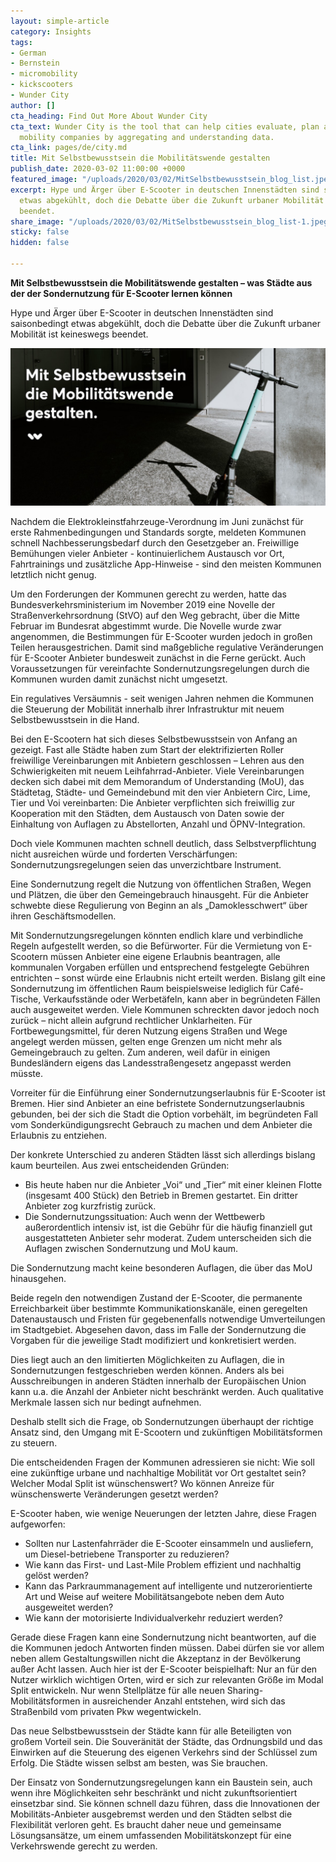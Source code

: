 ```yaml
---
layout: simple-article
category: Insights
tags:
- German
- Bernstein
- micromobility
- kickscooters
- Wunder City
author: []
cta_heading: Find Out More About Wunder City
cta_text: Wunder City is the tool that can help cities evaluate, plan and regulate
  mobility companies by aggregating and understanding data.
cta_link: pages/de/city.md
title: Mit Selbstbewusstsein die Mobilitätswende gestalten
publish_date: 2020-03-02 11:00:00 +0000
featured_image: "/uploads/2020/03/02/MitSelbstbewusstsein_blog_list.jpeg"
excerpt: Hype und Ärger über E-Scooter in deutschen Innenstädten sind saisonbedingt
  etwas abgekühlt, doch die Debatte über die Zukunft urbaner Mobilität ist keineswegs
  beendet.
share_image: "/uploads/2020/03/02/MitSelbstbewusstsein_blog_list-1.jpeg"
sticky: false
hidden: false

---
```

**Mit Selbstbewusstsein die Mobilitätswende gestalten – was Städte aus der der Sondernutzung für E-Scooter lernen können**

Hype und Ärger über E-Scooter in deutschen Innenstädten sind saisonbedingt etwas abgekühlt, doch die Debatte über die Zukunft urbaner Mobilität ist keineswegs beendet.

![An image of a parked kickscooter in front of a concrete background with a text box and a Wunder Mobility logo on the side.](/uploads/2020/03/02/MitSelbstbewusstsein_blog_body.jpg "scooter image")

Nachdem die Elektrokleinstfahrzeuge-Verordnung im Juni zunächst für erste Rahmenbedingungen und Standards sorgte, meldeten Kommunen schnell Nachbesserungsbedarf durch den Gesetzgeber an. Freiwillige Bemühungen vieler Anbieter - kontinuierlichem Austausch vor Ort, Fahrtrainings und zusätzliche App-Hinweise - sind den meisten Kommunen letztlich nicht genug.

Um den Forderungen der Kommunen gerecht zu werden, hatte das Bundesverkehrsministerium im November 2019 eine Novelle der Straßenverkehrsordnung (StVO) auf den Weg gebracht, über die Mitte Februar im Bundesrat abgestimmt wurde. Die Novelle wurde zwar angenommen, die Bestimmungen für E-Scooter wurden jedoch in großen Teilen herausgestrichen. Damit sind maßgebliche regulative Veränderungen für E-Scooter Anbieter bundesweit zunächst in die Ferne gerückt. Auch Voraussetzungen für vereinfachte Sondernutzungsregelungen durch die Kommunen wurden damit zunächst nicht umgesetzt.

Ein regulatives Versäumnis - seit wenigen Jahren nehmen die Kommunen die Steuerung der Mobilität innerhalb ihrer Infrastruktur mit neuem Selbstbewusstsein in die Hand.

Bei den E-Scootern hat sich dieses Selbstbewusstsein von Anfang an gezeigt. Fast alle Städte haben zum Start der elektrifizierten Roller freiwillige Vereinbarungen mit Anbietern geschlossen – Lehren aus den Schwierigkeiten mit neuem Leihfahrrad-Anbieter. Viele Vereinbarungen decken sich dabei mit dem Memorandum of Understanding (MoU), das Städtetag, Städte- und Gemeindebund mit den vier Anbietern Circ, Lime, Tier und Voi vereinbarten: Die Anbieter verpflichten sich freiwillig zur Kooperation mit den Städten, dem Austausch von Daten sowie der Einhaltung von Auflagen zu Abstellorten, Anzahl und ÖPNV-Integration.

Doch viele Kommunen machten schnell deutlich, dass Selbstverpflichtung nicht ausreichen würde und forderten Verschärfungen: Sondernutzungsregelungen seien das unverzichtbare Instrument.

Eine Sondernutzung regelt die Nutzung von öffentlichen Straßen, Wegen und Plätzen, die über den Gemeingebrauch hinausgeht. Für die Anbieter schwebte diese Regulierung von Beginn an als „Damoklesschwert“ über ihren Geschäftsmodellen.

Mit Sondernutzungsregelungen könnten endlich klare und verbindliche Regeln aufgestellt werden, so die Befürworter. Für die Vermietung von E-Scootern müssen Anbieter eine eigene Erlaubnis beantragen, alle kommunalen Vorgaben erfüllen und entsprechend festgelegte Gebühren entrichten – sonst würde eine Erlaubnis nicht erteilt werden. Bislang gilt eine Sondernutzung im öffentlichen Raum beispielsweise lediglich für Café-Tische, Verkaufsstände oder Werbetäfeln, kann aber in begründeten Fällen auch ausgeweitet werden. Viele Kommunen schreckten davor jedoch noch zurück – nicht allein aufgrund rechtlicher Unklarheiten. Für Fortbewegungsmittel, für deren Nutzung eigens Straßen und Wege angelegt werden müssen, gelten enge Grenzen um nicht mehr als Gemeingebrauch zu gelten. Zum anderen, weil dafür in einigen Bundesländern eigens das Landesstraßengesetz angepasst werden müsste.

Vorreiter für die Einführung einer Sondernutzungserlaubnis für E-Scooter ist Bremen. Hier sind Anbieter an eine befristete Sondernutzungserlaubnis gebunden, bei der sich die Stadt die Option vorbehält, im begründeten Fall vom Sonderkündigungsrecht Gebrauch zu machen und dem Anbieter die Erlaubnis zu entziehen.

Der konkrete Unterschied zu anderen Städten lässt sich allerdings bislang kaum beurteilen. Aus zwei entscheidenden Gründen:

* Bis heute haben nur die Anbieter „Voi“ und „Tier“ mit einer kleinen Flotte (insgesamt 400 Stück) den Betrieb in Bremen gestartet. Ein dritter Anbieter zog kurzfristig zurück.
* Die Sondernutzungssituation: Auch wenn der Wettbewerb außerordentlich intensiv ist, ist die Gebühr für die häufig finanziell gut ausgestatteten Anbieter sehr moderat. Zudem unterscheiden sich die Auflagen zwischen Sondernutzung und MoU kaum.

Die Sondernutzung macht keine besonderen Auflagen, die über das MoU hinausgehen.

Beide regeln den notwendigen Zustand der E-Scooter, die permanente Erreichbarkeit über bestimmte Kommunikationskanäle, einen geregelten Datenaustausch und Fristen für gegebenenfalls notwendige Umverteilungen im Stadtgebiet. Abgesehen davon, dass im Falle der Sondernutzung die Vorgaben für die jeweilige Stadt modifiziert und konkretisiert werden.

Dies liegt auch an den limitierten Möglichkeiten zu Auflagen, die in Sondernutzungen festgeschrieben werden können. Anders als bei Ausschreibungen in anderen Städten innerhalb der Europäischen Union kann u.a. die Anzahl der Anbieter nicht beschränkt werden. Auch qualitative Merkmale lassen sich nur bedingt aufnehmen.

Deshalb stellt sich die Frage, ob Sondernutzungen überhaupt der richtige Ansatz sind, den Umgang mit E-Scootern und zukünftigen Mobilitätsformen zu steuern.

Die entscheidenden Fragen der Kommunen adressieren sie nicht: Wie soll eine zukünftige urbane und nachhaltige Mobilität vor Ort gestaltet sein? Welcher Modal Split ist wünschenswert? Wo können Anreize für wünschenswerte Veränderungen gesetzt werden?

E-Scooter haben, wie wenige Neuerungen der letzten Jahre, diese Fragen aufgeworfen:

* Sollten nur Lastenfahrräder die E-Scooter einsammeln und ausliefern, um Diesel-betriebene Transporter zu reduzieren?
* Wie kann das First- und Last-Mile Problem effizient und nachhaltig gelöst werden?
* Kann das Parkraummanagement auf intelligente und nutzerorientierte Art und Weise auf weitere Mobilitätsangebote neben dem Auto ausgeweitet werden?
* Wie kann der motorisierte Individualverkehr reduziert werden?

Gerade diese Fragen kann eine Sondernutzung nicht beantworten, auf die die Kommunen jedoch Antworten finden müssen. Dabei dürfen sie vor allem neben allem Gestaltungswillen nicht die Akzeptanz in der Bevölkerung außer Acht lassen. Auch hier ist der E-Scooter beispielhaft: Nur an für den Nutzer wirklich wichtigen Orten, wird er sich zur relevanten Größe im Modal Split entwickeln. Nur wenn Stellplätze für alle neuen Sharing-Mobilitätsformen in ausreichender Anzahl entstehen, wird sich das Straßenbild vom privaten Pkw wegentwickeln.

Das neue Selbstbewusstsein der Städte kann für alle Beteiligten von großem Vorteil sein. Die Souveränität der Städte, das Ordnungsbild und das Einwirken auf die Steuerung des eigenen Verkehrs sind der Schlüssel zum Erfolg. Die Städte wissen selbst am besten, was Sie brauchen.

Der Einsatz von Sondernutzungsregelungen kann ein Baustein sein, auch wenn ihre Möglichkeiten sehr beschränkt und nicht zukunftsorientiert einsetzbar sind. Sie können schnell dazu führen, dass die Innovationen der Mobilitäts-Anbieter ausgebremst werden und den Städten selbst die Flexibilität verloren geht. Es braucht daher neue und gemeinsame Lösungsansätze, um einem umfassenden Mobilitätskonzept für eine Verkehrswende gerecht zu werden.